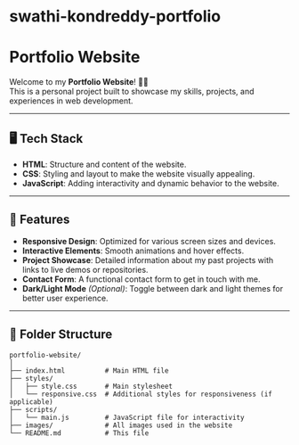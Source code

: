 # swathi-kondreddy-portfolio
# Portfolio Website

Welcome to my **Portfolio Website**! 🎨✨  
This is a personal project built to showcase my skills, projects, and experiences in web development.

---

## 🖥️ Tech Stack

- **HTML**: Structure and content of the website.
- **CSS**: Styling and layout to make the website visually appealing.
- **JavaScript**: Adding interactivity and dynamic behavior to the website.

---

## 🚀 Features

- **Responsive Design**: Optimized for various screen sizes and devices.
- **Interactive Elements**: Smooth animations and hover effects.
- **Project Showcase**: Detailed information about my past projects with links to live demos or repositories.
- **Contact Form**: A functional contact form to get in touch with me.
- **Dark/Light Mode** *(Optional)*: Toggle between dark and light themes for better user experience.

---

## 📂 Folder Structure

```plaintext
portfolio-website/
│
├── index.html          # Main HTML file
├── styles/
│   ├── style.css       # Main stylesheet
│   └── responsive.css  # Additional styles for responsiveness (if applicable)
├── scripts/
│   └── main.js         # JavaScript file for interactivity
├── images/             # All images used in the website
└── README.md           # This file

